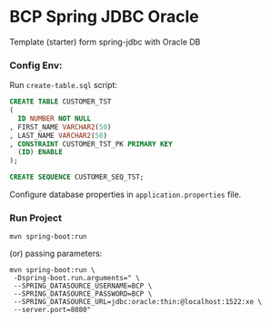 # BCP Spring JDBC Oracle

Template (starter) form spring-jdbc with Oracle DB

### Config Env:

Run `create-table.sql` script:

```sql
CREATE TABLE CUSTOMER_TST 
(
  ID NUMBER NOT NULL 
, FIRST_NAME VARCHAR2(50) 
, LAST_NAME VARCHAR2(50) 
, CONSTRAINT CUSTOMER_TST_PK PRIMARY KEY 
  (ID) ENABLE 
);

CREATE SEQUENCE CUSTOMER_SEQ_TST;

```

Configure database properties in `application.properties` file.

### Run Project

```console
mvn spring-boot:run
```
(or) passing parameters:
```console
mvn spring-boot:run \
 -Dspring-boot.run.arguments=" \
 --SPRING_DATASOURCE_USERNAME=BCP \
 --SPRING_DATASOURCE_PASSWORD=BCP \
 --SPRING_DATASOURCE_URL=jdbc:oracle:thin:@localhost:1522:xe \
 --server.port=8080"
 ```